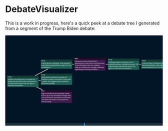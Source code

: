 # DebateVisualizer

This is a work in progress, here's a quick peek at a debate tree I generated from a segment of the Trump Biden debate:

![Debate Tree](image.png)
